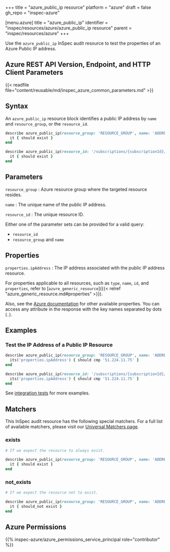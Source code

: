 +++
title = "azure_public_ip resource"
platform = "azure"
draft = false
gh_repo = "inspec-azure"

[menu.azure]
title = "azure_public_ip"
identifier = "inspec/resources/azure/azure_public_ip resource"
parent = "inspec/resources/azure"
+++

Use the `azure_public_ip` InSpec audit resource to test the properties of an Azure Public IP address.

## Azure REST API Version, Endpoint, and HTTP Client Parameters

{{< readfile file="content/reusable/md/inspec_azure_common_parameters.md" >}}

## Syntax

An `azure_public_ip` resource block identifies a public IP address by `name` and `resource_group`, or the `resource_id`.

```ruby
describe azure_public_ip(resource_group: 'RESOURCE_GROUP', name: 'ADDRESS_NAME') do
  it { should exist }
end
```

```ruby
describe azure_public_ip(resource_id: '/subscriptions/{subscriptionId}/resourceGroups/{resourceGroupName}/providers/Microsoft.Network/publicIPAddresses/{publicIpAddressName}') do
  it { should exist }
end
```

## Parameters

`resource_group`
: Azure resource group where the targeted resource resides.

`name`
: The unique name of the public IP address.

`resource_id`
: The unique resource ID.

Either one of the parameter sets can be provided for a valid query:

- `resource_id`
- `resource_group` and `name`

## Properties

`properties.ipAddress`
: The IP address associated with the public IP address resource.

For properties applicable to all resources, such as `type`, `name`, `id`, and `properties`, refer to [`azure_generic_resource`]({{< relref "azure_generic_resource.md#properties" >}}).

Also, see the [Azure documentation](https://docs.microsoft.com/en-us/rest/api/virtualnetwork/publicipaddresses/get#publicipaddress) for other available properties. You can access any attribute in the response with the key names separated by dots (`.`).

## Examples

### Test the IP Address of a Public IP Resource

```ruby
describe azure_public_ip(resource_group: 'RESOURCE_GROUP', name: 'ADDRESS_NAME') do
  its('properties.ipAddress') { should cmp '51.224.11.75' }
end
```

```ruby
describe azure_public_ip(resource_id: '/subscriptions/{subscriptionId}/resourceGroups/{resourceGroupName}/providers/Microsoft.Network/publicIPAddresses/{publicIpAddressName}') do
  its('properties.ipAddress') { should cmp '51.224.11.75' }
end
```

See [integration tests](https://github.com/inspec/inspec-azure/blob/main/test/integration/verify/controls/azure_public_ip.rb) for more examples.

## Matchers

This InSpec audit resource has the following special matchers. For a full list of available matchers, please visit our [Universal Matchers page](https://docs.chef.io/inspec/matchers/).

### exists

```ruby
# If we expect the resource to always exist.

describe azure_public_ip(resource_group: 'RESOURCE_GROUP', name: 'ADDRESS_NAME') do
  it { should exist }
end
```

### not_exists

```ruby
# If we expect the resource not to exist.

describe azure_public_ip(resource_group: 'RESOURCE_GROUP', name: 'ADDRESS_NAME') do
  it { should_not exist }
end
```

## Azure Permissions

{{% inspec-azure/azure_permissions_service_principal role="contributor" %}}
